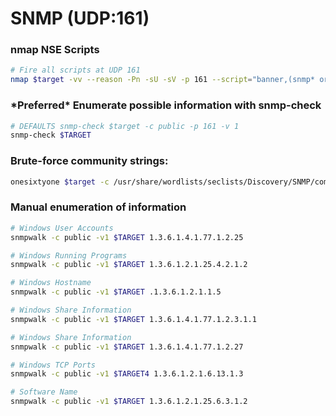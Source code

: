 # SNMP \(UDP:161\)

### nmap NSE Scripts

```bash
# Fire all scripts at UDP 161
nmap $target -vv --reason -Pn -sU -sV -p 161 --script="banner,(snmp* or ssl*) and not (brute or broadcast or dos or external or fuzzer)"
```

### \*Preferred\* Enumerate possible information with snmp-check

```bash
# DEFAULTS snmp-check $target -c public -p 161 -v 1
snmp-check $TARGET
```

### Brute-force community strings:

```bash
onesixtyone $target -c /usr/share/wordlists/seclists/Discovery/SNMP/common-snmp-community-strings-onesixtyone.txt
```

### Manual enumeration of information

```bash
# Windows User Accounts
snmpwalk -c public -v1 $TARGET 1.3.6.1.4.1.77.1.2.25

# Windows Running Programs
snmpwalk -c public -v1 $TARGET 1.3.6.1.2.1.25.4.2.1.2

# Windows Hostname
snmpwalk -c public -v1 $TARGET .1.3.6.1.2.1.1.5

# Windows Share Information
snmpwalk -c public -v1 $TARGET 1.3.6.1.4.1.77.1.2.3.1.1

# Windows Share Information
snmpwalk -c public -v1 $TARGET 1.3.6.1.4.1.77.1.2.27

# Windows TCP Ports
snmpwalk -c public -v1 $TARGET4 1.3.6.1.2.1.6.13.1.3

# Software Name
snmpwalk -c public -v1 $TARGET 1.3.6.1.2.1.25.6.3.1.2
```

